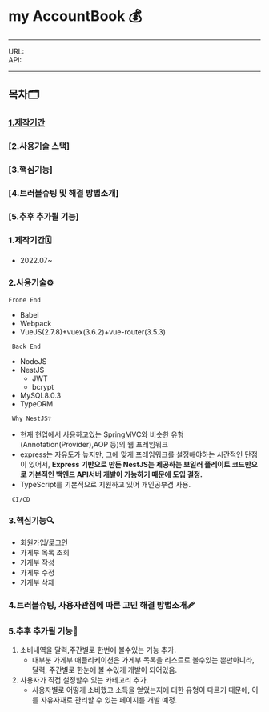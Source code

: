 # my AccountBook 💰

---
URL:    
API:    

---
## 목차🗂
### [1.제작기간](#1.제작기간) 
### [2.사용기술 스택]
### [3.핵심기능]
### [4.트러블슈팅 및 해결 방법소개]
### [5.추후 추가될 기능]
### 1.제작기간🗓
- 2022.07~
### 2.사용기술⚙️
```Frone End```
- Babel
- Webpack
- VueJS(2.7.8)+vuex(3.6.2)+vue-router(3.5.3)

``` Back End```
- NodeJS
- NestJS
    - JWT
    - bcrypt
- MySQL8.0.3
- TypeORM

``` Why NestJS❔```
- 현재 현업에서 사용하고있는 SpringMVC와 비슷한 유형(Annotation(Provider),AOP 등)의 웹 프레임워크
- express는 자유도가 높지만, 그에 맞게 프레임워크를 설정해야하는 시간적인 단점이 있어서, **Express 기반으로 만든 NestJS는 제공하는 보일러 플레이트 코드만으로 기본적인 백엔드 API서버 개발이 가능하기 때문에 도입 결정.**
- TypeScript를 기본적으로 지원하고 있어 개인공부겸 사용.

``` CI/CD```

### 3.핵심기능🔍
- 회원가입/로그인
- 가게부 목록 조회
- 가게부 작성
- 가게부 수정
- 가게부 삭제
### 4.트러블슈팅, 사용자관점에 따른 고민 해결 방법소개🩹
### 5.추후 추가될 기능📝
1. 소비내역을 달력,주간별로 한번에 볼수있는 기능 추가.
   - 대부분 가게부 애플리케이션은 가게부 목록을 리스트로 볼수있는 뿐만아니라, 달력, 주간별로 한눈에 볼 수있게 개발이 되어있음.
2. 사용자가 직접 설정할수 있는 카테고리 추가.
   - 사용자별로 어떻게 소비했고 소득을 얻었는지에 대한 유형이 다르기 때문에, 이를 자유자재로 관리할 수 있는 페이지를 개발 예정.